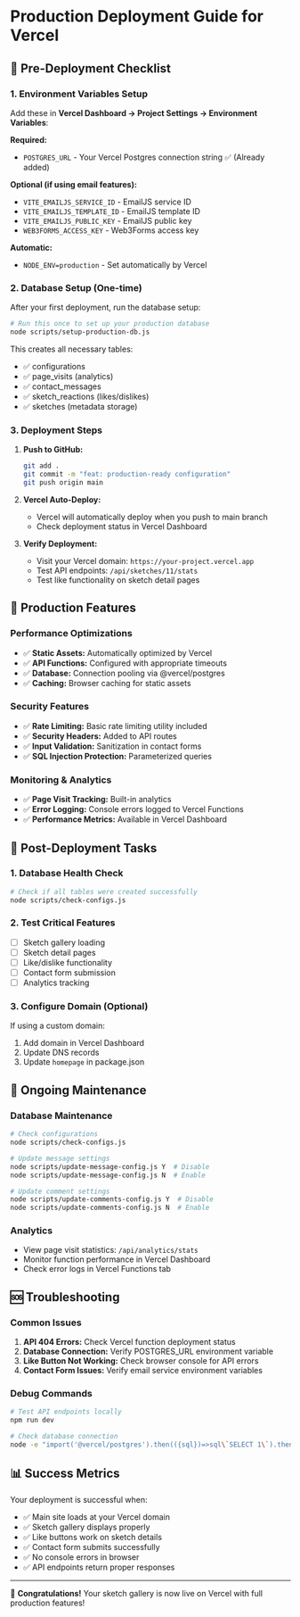 # Production Deployment Guide for Vercel

## 🚀 Pre-Deployment Checklist

### 1. Environment Variables Setup
Add these in **Vercel Dashboard → Project Settings → Environment Variables**:

**Required:**
- `POSTGRES_URL` - Your Vercel Postgres connection string ✅ (Already added)

**Optional (if using email features):**
- `VITE_EMAILJS_SERVICE_ID` - EmailJS service ID
- `VITE_EMAILJS_TEMPLATE_ID` - EmailJS template ID  
- `VITE_EMAILJS_PUBLIC_KEY` - EmailJS public key
- `WEB3FORMS_ACCESS_KEY` - Web3Forms access key

**Automatic:**
- `NODE_ENV=production` - Set automatically by Vercel

### 2. Database Setup (One-time)
After your first deployment, run the database setup:

```bash
# Run this once to set up your production database
node scripts/setup-production-db.js
```

This creates all necessary tables:
- ✅ configurations
- ✅ page_visits (analytics)
- ✅ contact_messages
- ✅ sketch_reactions (likes/dislikes)
- ✅ sketches (metadata storage)

### 3. Deployment Steps

1. **Push to GitHub:**
   ```bash
   git add .
   git commit -m "feat: production-ready configuration"
   git push origin main
   ```

2. **Vercel Auto-Deploy:**
   - Vercel will automatically deploy when you push to main branch
   - Check deployment status in Vercel Dashboard

3. **Verify Deployment:**
   - Visit your Vercel domain: `https://your-project.vercel.app`
   - Test API endpoints: `/api/sketches/11/stats`
   - Test like functionality on sketch detail pages

## 🔧 Production Features

### Performance Optimizations
- ✅ **Static Assets:** Automatically optimized by Vercel
- ✅ **API Functions:** Configured with appropriate timeouts
- ✅ **Database:** Connection pooling via @vercel/postgres
- ✅ **Caching:** Browser caching for static assets

### Security Features
- ✅ **Rate Limiting:** Basic rate limiting utility included
- ✅ **Security Headers:** Added to API routes
- ✅ **Input Validation:** Sanitization in contact forms
- ✅ **SQL Injection Protection:** Parameterized queries

### Monitoring & Analytics
- ✅ **Page Visit Tracking:** Built-in analytics
- ✅ **Error Logging:** Console errors logged to Vercel Functions
- ✅ **Performance Metrics:** Available in Vercel Dashboard

## 🚨 Post-Deployment Tasks

### 1. Database Health Check
```bash
# Check if all tables were created successfully
node scripts/check-configs.js
```

### 2. Test Critical Features
- [ ] Sketch gallery loading
- [ ] Sketch detail pages
- [ ] Like/dislike functionality  
- [ ] Contact form submission
- [ ] Analytics tracking

### 3. Configure Domain (Optional)
If using a custom domain:
1. Add domain in Vercel Dashboard
2. Update DNS records
3. Update `homepage` in package.json

## 🔄 Ongoing Maintenance

### Database Maintenance
```bash
# Check configurations
node scripts/check-configs.js

# Update message settings
node scripts/update-message-config.js Y  # Disable
node scripts/update-message-config.js N  # Enable

# Update comment settings  
node scripts/update-comments-config.js Y  # Disable
node scripts/update-comments-config.js N  # Enable
```

### Analytics
- View page visit statistics: `/api/analytics/stats`
- Monitor function performance in Vercel Dashboard
- Check error logs in Vercel Functions tab

## 🆘 Troubleshooting

### Common Issues
1. **API 404 Errors:** Check Vercel function deployment status
2. **Database Connection:** Verify POSTGRES_URL environment variable
3. **Like Button Not Working:** Check browser console for API errors
4. **Contact Form Issues:** Verify email service environment variables

### Debug Commands
```bash
# Test API endpoints locally
npm run dev

# Check database connection
node -e "import('@vercel/postgres').then(({sql})=>sql\`SELECT 1\`).then(console.log)"
```

## 📊 Success Metrics

Your deployment is successful when:
- ✅ Main site loads at your Vercel domain
- ✅ Sketch gallery displays properly
- ✅ Like buttons work on sketch details
- ✅ Contact form submits successfully
- ✅ No console errors in browser
- ✅ API endpoints return proper responses

---

🎉 **Congratulations!** Your sketch gallery is now live on Vercel with full production features!